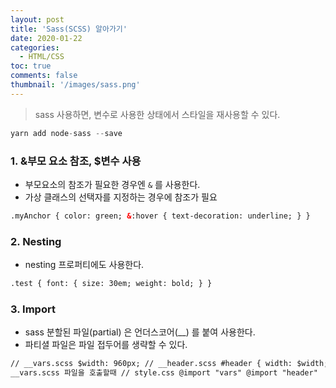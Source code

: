 ```yaml
---
layout: post
title: 'Sass(SCSS) 알아가기'
date: 2020-01-22
categories:
  - HTML/CSS
toc: true
comments: false
thumbnail: '/images/sass.png'
---
```


> sass 사용하면, 변수로 사용한 상태에서 스타일을 재사용할 수 있다.

<!-- more -->

```js
yarn add node-sass --save
```

### 1. &부모 요소 참조, $변수 사용

- 부모요소의 참조가 필요한 경우엔 `&` 를 사용한다.
- 가상 클래스의 선택자를 지정하는 경우에 참조가 필요

```html
.myAnchor { color: green; &:hover { text-decoration: underline; } }
```

### 2. Nesting

- nesting 프로퍼티에도 사용한다.

```html
.test { font: { size: 30em; weight: bold; } }
```

### 3. Import

- sass 분할된 파일(partial) 은 언더스코어(\_\_) 를 붙여 사용한다.
- 파티셜 파일은 파일 접두어를 생략할 수 있다.

```html
// __vars.scss $width: 960px; // __header.scss #header { width: $width; } //
__vars.scss 파일을 호출할때 // style.css @import "vars" @import "header"
```

